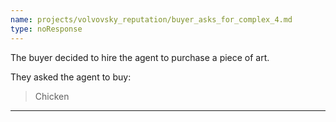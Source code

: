 ```yaml
---
name: projects/volvovsky_reputation/buyer_asks_for_complex_4.md
type: noResponse
---
```


The buyer decided to hire the agent to purchase a piece of art.

They asked the agent to buy:

> Chicken

---
